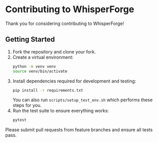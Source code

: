 # Contributing to WhisperForge

Thank you for considering contributing to WhisperForge!

## Getting Started

1. Fork the repository and clone your fork.
2. Create a virtual environment:
   ```bash
   python -m venv venv
   source venv/bin/activate
   ```
3. Install dependencies required for development and testing:
   ```bash
   pip install -r requirements.txt
   ```
   You can also run `scripts/setup_test_env.sh` which performs these steps for you.
4. Run the test suite to ensure everything works:
   ```bash
   pytest
   ```

Please submit pull requests from feature branches and ensure all tests pass.
